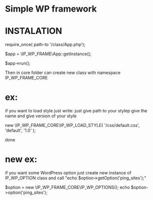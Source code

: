# Simple WP framework
# INSTALATION
require_once( path-to '/class/App.php');

$app = \IP_WP_FRAME\App::getInstance();

$app->run();

Then in core folder can create new class with namespace IP_WP_FRAME_CORE

# ex:
if you want to load style just write:
just give path to your styleр give the name and give version of your style

new \IP_WP_FRAME_CORE\IP_WP_LOAD_STYLE( '/css/default.css', 'default', '1.0' );

done

# new ex:
if you want some WordPress option just create new instance of IP_WP_OPTION class
and call "echo $option->getOption('ping_sites');"

$option = new \IP_WP_FRAME_CORE\IP_WP_OPTIONS();
echo $option->option('ping_sites');